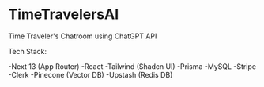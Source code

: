 # TimeTravelersAI
Time Traveler's Chatroom using ChatGPT API 

Tech Stack:

-Next 13 (App Router)
-React
-Tailwind (Shadcn UI)
-Prisma
-MySQL
-Stripe
-Clerk
-Pinecone (Vector DB)
-Upstash (Redis DB)
